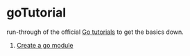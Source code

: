 # goTutorial

run-through of the official [Go tutorials](https://go.dev/doc/tutorial/) to get the basics down.

1. [Create a go module](https://github.com/Allandrow/learnGo/tree/master/goTutorial/module)
